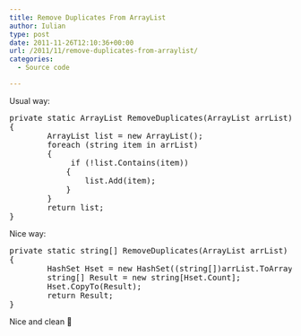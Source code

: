 ```yaml
---
title: Remove Duplicates From ArrayList
author: Iulian
type: post
date: 2011-11-26T12:10:36+00:00
url: /2011/11/remove-duplicates-from-arraylist/
categories:
  - Source code

---
```

Usual way: 

<pre class="lang:c# decode:true " >private static ArrayList RemoveDuplicates(ArrayList arrList)
{
        ArrayList list = new ArrayList();
        foreach (string item in arrList)
        {
             if (!list.Contains(item))
            {
                list.Add(item);
            }
        }
        return list;
}</pre>

Nice way: 

<pre class="lang:c# decode:true " >private static string[] RemoveDuplicates(ArrayList arrList)
{
        HashSet Hset = new HashSet((string[])arrList.ToArray(typeof(string)));
        string[] Result = new string[Hset.Count];
        Hset.CopyTo(Result);
        return Result;
}</pre>

Nice and clean 🙂